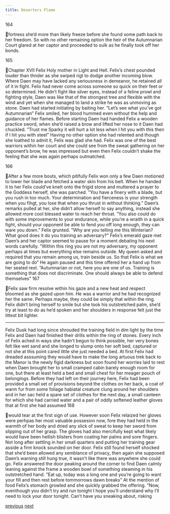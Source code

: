```yaml
---
title: Deserters Flame
---
```

164

fortress she’d more than likely freeze before she found some path back to her
freedom. So with no other remaining option the heir of the Autumnarian Court
glared at her captor and proceeded to sulk as he finally took off her bonds.

165

Chapter XVII
Felix
Holy mother in Light and Hell. Felix’s chest pounded louder than thnder
as she swiped rigt to dodge another incoming blow. Where Daen may have
lacked any seriousness in demeanor, he retained all of it in fight. Felix had never
come across someone so quick on their feet or so determined.
He didn’t fight like silver eyes, instead of a feline prowl and fighting
style, Daen was like that of the strongest tree and flexible with the wind and yet
when she managed to land a strike he was as unmoving as stone.
Daen had started initiating by baiting her.
”Let’s see what you’ve got Autumnarian”
Felix smiled, her blood hummed even without the help and guidance of
her flames. Before starting Daen had handed Felix a wooden practice sword,
when she’d raised a brow and lifted her nose to it Daen had chuckled.
”Trust me Sparky it will hurt a lot less when I hit you with this then if I
hit you with steel”
Having no other option she had relented and though she loathed to admit
it, Felix was glad she had. Felix was one of the best warriors within her court and
she could see from the sweat gathering on her opponent’s brow, he was
impressed but even then Felix couldn’t shake the feeling that she was again
perhaps outmatched.

166

After a few more bouts, which pitifully Felix won only a few Daen
motioned to lower her blade and fetched a water skin from his belt. When he
handed it to her Felix could’ve knelt onto the frigid stone and muttered a prayer
to the Goddess herself, she was parched.
”You have a finery with a blade, but you rush in too much. Your
determination and fierceness is your strength when you fihgt, you lose that when
you thrust in without thinking.”
Daen’s remarks pulled at her, she didn’t allow herself to say anything,
instead she allowed more cool blessed water to reach her throat.
”You also could do with some improvements to your endurance, while
you’re a wraith in a quick fight, should your opponent be able to fend you off
long enough, they can ware you down.”
Felix grunted.
”Why are you telling me this Winterian? What good does it do you
training an adversary?”
Felix’s emerald gaze met Daen’s and her captor seemed to pause for a
moment debating his next words carefully.
”Within this ring you are not my adversary, my opponent perhaps at times
but everything else remains outside. My queen asked and required that you
remain among us, train beside us. So that Felix is what we are going to do” He
again paused and this time offered her a hand up from her seated rest.
”Autumnarian or not, here you are one of us. Training is something that
does not discriminate. One should always be able to defend themselves”
167

Felix saw firm resolve within his gaze and a new heat and respect
bloomed as she gazed upon him. He was a warrior and he had recognized her the
same. Perhaps maybe, they could be simply that within the ring.
Felix didn’t bring herself to smile but she took his outstretched palm,
she’d try at least to do as he’d spoken and her shoulders in response felt just the
littest bit lighter.
***
Felix
Dusk had long since shrouded the training field in dim light by the time
Felix and Daen had finished their drills within the ring of stones.
Every inch of Felix ached in ways she hadn’t begun to think possible, her
very bones felt like wet sand and she longed to slump onto her soft bed, captured
or not she at this point cared little she just needed a bed.
At first Felix had dreaded asssuming they would have to make the long
artuous trek back to the Manor is the newly figid darkness but soon found her
worries laid to rest when Daen brought her to small cramped cabin barely enough
room for one, but there at least held a bed and small chest for her meager pouch
of belongings.
Before they had left on their journey here, Felix had been provided a
small set of provisions beyond the clothes on her back, a coat of warm fur from
some foliage habiatal creature clung around her shoulders and in her sac held a
spare set of clothes for the next day, a small canteen for which she had carried
water and a pair of oddly softened leather gloves that at first she had assumed
168

would tear at the first sign of use. However soon Felix relaized her gloves were
perhpas her most valuable possesion now, fore they had held in the warmth of her
body and dried any slick of sweat to keep her sword from slipping out of her
grasp. The gloves had also mercifully kept what likely would have been hellish
blisters from coating her palms and sore fingers.
Not long after settling in her small quarters and putting her training gear
asside a firm knock sounded on her door. Felix still found herself shocked that
she’d been allowed any semblance of privacy, then again she supposed Daen’s
warning still hung true, it wasn’t like there was anywhere she could go.
Felix answered the door peaking around the corner to find Daen calmly
leaning against the frame a wooden bowl of something steaming in his
outstretched hand.
”Eat up, today was a long one and you’re going to want your fill and then
rest before tommorrows dawn breaks”
At the mention of food Felix’s stomach growled and she quickly grabbed
the offering.
”Now, eventhough you didn’t try and run tonight I hope you’ll understand
why I’ll need to lock your door tonight. Can’t have you sneaking about, risking

[previous](desertflame-39.html)
[next](desertflame-41.html)
